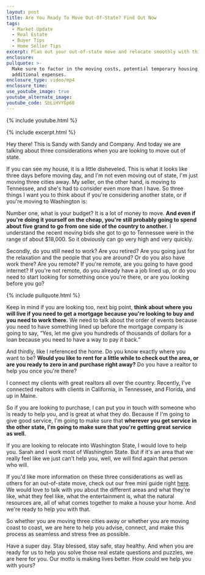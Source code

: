 ```yaml
---
layout: post
title: Are You Ready To Move Out-Of-State? Find Out Now
tags:
  - Market Update
  - Real Estate
  - Buyer Tips
  - Home Seller Tips
excerpt: Plan out your out-of-state move and relocate smoothly with this guide.
enclosure:
pullquote: >-
  Make sure to factor in the moving costs, potential temporary housing, and any
  additional expenses.
enclosure_type: video/mp4
enclosure_time:
use_youtube_image: true
youtube_alternate_image:
youtube_code: SbLiHVYGp60
---
```

{% include youtube.html %}

{% include excerpt.html %}

Hey there! This is Sandy with Sandy and Company. And today we are talking about three considerations when you are looking to move out of state.

If you can see my house, it is a little disheveled. This is what it looks like three days before moving day, and I'm not even moving out of state, I'm just moving three cities away. My seller, on the other hand, is moving to Tennessee, and she's had to consider even more than I have. So three things I want you to think about if you're considering another state, or if you're moving to Washington is:

Number one, what is your budget? It is a lot of money to move. **And even if you're doing it yourself on the cheap, you're still probably going to spend about five grand to go from one side of the country to another.** I understand the recent moving bids she got to go to Tennessee were in the range of about $18,000. So it obviously can go very high and very quickly.

Secondly, do you still need to work? Are you retired? Are you going just for the relaxation and the people that you are around? Or do you also have work there? Are you remote? If you're remote, are you going to have good internet? If you're not remote, do you already have a job lined up, or do you need to start looking for something once you're there, or are you looking before you go?<br>

{% include pullquote.html %}

Keep in mind if you are looking too, next big point, **think about where you will live if you need to get a mortgage because you're looking to buy and you need to work there.** We need to talk about the order of events because you need to have something lined up before the mortgage company is going to say, “Yes, let me give you hundreds of thousands of dollars for a loan because you need to have a way to pay it back.”

And thirdly, like I referenced the home. Do you know exactly where you want to be? **Would you like to rent for a little while to check out the area, or are you ready to zero in and purchase right away?** Do you have a realtor to help you once you're there?

I connect my clients with great realtors all over the country. Recently, I've connected realtors with clients in California, in Tennessee, and Florida, and up in Maine.

So if you are looking to purchase, I can put you in touch with someone who is ready to help you, and is great at what they do. Because if I'm going to give good service, I'm going to make sure that **wherever you get service in the other state, I'm going to make sure that you're getting great service as well.**

If you are looking to relocate into Washington State, I would love to help you. Sarah and I work most of Washington State. But if it's an area that we really feel like we just can't help you, well, we will find again that person who will.

If you'd like more information on these three considerations as well as others for an out-of-state move, check out our free mini guide right [here](https://mail-attachment.googleusercontent.com/attachment/u/0/?ui=2&amp;ik=f31b40b91c&amp;attid=0.1&amp;permmsgid=msg-f:1799041192897153030&amp;th=18f77a6ee6ee0806&amp;view=att&amp;disp=inline&amp;realattid=f_lw6ivc3p0&amp;saddbat=ANGjdJ-iam0QKocyqvW1iEPLmtcMH2qyuFMJMDPyZ0pNSaEG7rpdgBO9hLVF_7S1du79eFE6EmE90jccyXQQCGRSdW6xTxhrim4f98bY1ZkjNQyYTPdQtqFcnJxQSqIO-LHJBWt8jLqw1rXPeglRGM212M9JiwSbRQZ_1332Iwq9eR8Zwp6GUYHFQXLuSqg84WxZGKOM-DoaZEf7oY6UFuB1WWaMZgvbFM9paVqs62VZplDW2TzHvz24eDTN6SnDo_bp9Lo-pegkvs83gz6e12_xhVCA-psupYmapqxnAD_voFDpKVfJBx2onOthrDVX4agtnkfZOFJtUvqjEqXYZUnW_Ne3GmMoiz9LL4RsnCyFcnRWvMDR15C3vauM5F0hlBfH5Vde8GFHDRV5_2URu5Y-7Owv9hapymmxXk2L22ZUtckQVb-srWsMgxJsabF02SFiVxUf4WktVilqfe5uMjXxmCbLAg4ter2IsDmrf1n0a56M1Vh7JLuaD2g55clagNpGwd384t-vt5EqV-RC1D3edD6gpXTlY94_-XOeSw7R4ul06eKDVNdr8ejx8P6x5o9ueqmNF71hYiX5ZutUhg3wUrFR5_5jKrQVaOpL7xHoCL5v7Q9sElsCkMbGTnPeAlf_zkc7kI45pFOOwS7jTNww901hozIHHHLKPsWnH813Nz5uBMNi59KjSqb12w93OvAODgFCoz4AREHMujfoXZhHyYjHm7g3TMCJN8aqAOYeK5vb3LOQqZ3KIXVLI-QBMIXBH4dHcp4Kkv6UPa7TYLA8qzCn8S8KT4XW1b4pSEgrtTXPzPH3BnpmwaBd4eaPasK4I6DRgLbXxuzo-1yM5F9g4_UCPp42q7egj-tudOQifpgXmbN3wtTjN1r0hcb7yeYPj86A0FbyHzLf1fGC51MXkOYSGWpK-W9gX4H9fhbgxrtcjshm3WRA7s7xuyE9DAqBHi8GM13Au7mw5dsa1kgEmwnXrcgE8KZHp7lXQ7Rg-OU489pK3uHblrr_yJOMzyNLVKGWw91H_KAgVjQ2). We would love to talk with you about the different areas and what they're like, what they feel like, what the entertainment is, what the natural resources are, all of what comes together to make a house your home. And we're ready to help you with that.

So whether you are moving three cities away or whether you are moving coast to coast, we are here to help you advise, connect, and make this process as seamless and stress free as possible.

Have a super day. Stay blessed, stay safe, stay healthy. And when you are ready for us to help you solve those real estate questions and puzzles, we are here for you. Our motto is making lives better. How could we help you with yours?